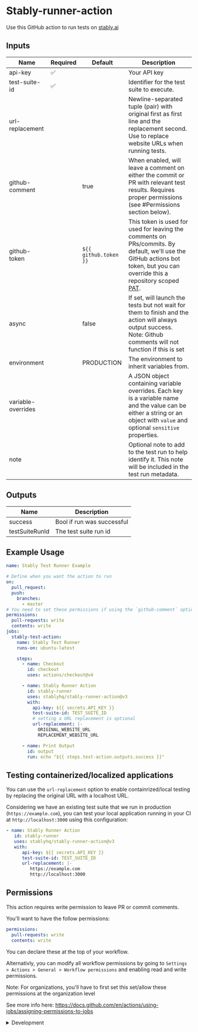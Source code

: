 # Stably-runner-action

Use this GitHub action to run tests on [stably.ai](https://stably.ai)

## Inputs

| **Name**           | **Required** | **Default**           | **Description**                                                                                                                                                                                                                                                                                    |
| ------------------ | ------------ | --------------------- | -------------------------------------------------------------------------------------------------------------------------------------------------------------------------------------------------------------------------------------------------------------------------------------------------- |
| api-key            | ✅           |                       | Your API key                                                                                                                                                                                                                                                                                       |
| test-suite-id      | ✅           |                       | Identifier for the test suite to execute.                                                                                                                                                                                                                                                          |
| url-replacement    |              |                       | Newline-separated tuple (pair) with original first as first line and the replacement second. Use to replace website URLs when running tests.                                                                                                                                                       |
| github-comment     |              | true                  | When enabled, will leave a comment on either the commit or PR with relevant test results. Requires proper permissions (see #Permissions section below).                                                                                                                                            |
| github-token       |              | `${{ github.token }}` | This token is used for used for leaving the comments on PRs/commits. By default, we'll use the GitHub actions bot token, but you can override this a repository scoped [PAT](https://docs.github.com/en/authentication/keeping-your-account-and-data-secure/managing-your-personal-access-tokens). |
| async              |              | false                 | If set, will launch the tests but not wait for them to finish and the action will always output success. Note: Github comments will not function if this is set                                                                                                                                    |
| environment        |              | PRODUCTION            | The environment to inherit variables from.                                                                                                                                                                                                                                                         |
| variable-overrides |              |                       | A JSON object containing variable overrides. Each key is a variable name and the value can be either a string or an object with `value` and optional `sensitive` properties.                                                                                                                       |
| note               |              |                       | Optional note to add to the test run to help identify it. This note will be included in the test run metadata.                                                                                                                                                                                     |

## Outputs

| **Name**       | **Description**            |
| -------------- | -------------------------- |
| success        | Bool if run was successful |
| testSuiteRunId | The test suite run id      |

## Example Usage

```yaml
name: Stably Test Runner Example

# Define when you want the action to run
on:
  pull_request:
  push:
    branches:
      - master
# You need to set these permissions if using the `github-comment` option
permissions:
  pull-requests: write
  contents: write
jobs:
  stably-test-action:
    name: Stably Test Runner
    runs-on: ubuntu-latest

    steps:
      - name: Checkout
        id: checkout
        uses: actions/checkout@v4

      - name: Stably Runner Action
        id: stably-runner
        uses: stablyhq/stably-runner-action@v3
        with:
          api-key: ${{ secrets.API_KEY }}
          test-suite-id: TEST_SUITE_ID
          # setting a URL replacement is optional
          url-replacement: |-
            ORIGINAL_WEBSITE_URL
            REPLACEMENT_WEBSITE_URL

      - name: Print Output
        id: output
        run: echo "${{ steps.test-action.outputs.success }}"
```

## Testing containerized/localized applications

You can use the `url-replacement` option to enable containrized/local testing by
replacing the original URL with a localhost URL.

Considering we have an existing test suite that we run in production
(`https://example.com`), you can test your local application running in your CI
at `http://localhost:3000` using this configuration:

```yaml
- name: Stably Runner Action
   id: stably-runner
   uses: stablyhq/stably-runner-action@v3
   with:
      api-key: ${{ secrets.API_KEY }}
      test-suite-id: TEST_SUITE_ID
      url-replacement: |-
         https://example.com
         http://localhost:3000
```

## Permissions

This action requires write permission to leave PR or commit comments.

You'll want to have the follow permissions:

```yaml
permissions:
  pull-requests: write
  contents: write
```

You can declare these at the top of your workflow.

Alternativly, you can modify all workflow permissions by going to
`Settings > Actions > General > Workflow permissions` and enabling read and
write permissions.

Note: For organizations, you'll have to first set this set/allow these
permissions at the organization level

See more info here:
https://docs.github.com/en/actions/using-jobs/assigning-permissions-to-jobs

<details>

<summary>Development</summary>

## Setup

1. :hammer_and_wrench: Install the dependencies

   ```bash
   npm install
   ```

2. :building_construction: Package the TypeScript for distribution

   ```bash
   npm run bundle
   ```

3. :white_check_mark: Run the tests

   ```bash
   npm test
   ```

## Publishing

1. Create a new branch

   ```bash
   git checkout -b releases/v1
   ```

2. Format, test, and build the action

   ```bash
   npm run all
   ```

3. Commit your changes

4. Push them to your repository

   ```bash
   git push -u origin releases/v1
   ```

5. Merge the pull request into the `master` branch

6. Release

   1. Draft a release via the GitHub UI and ensure you select to also publish to
      the marketplace. Use SEMVAR
   2. Make the new release available to those binding to the major version tag:
      Move the major version tag (v1, v2, etc.) to point to the ref of the
      current releas

      ```bash
      git tag -fa v3 -m "Update v3 tag"
      git push origin v3 --force
      ```

   For information more info see
   [Versioning](https://github.com/actions/toolkit/blob/master/docs/action-versioning.md)

## Validating the Action

[`ci.yml`](./.github/workflows/ci.yml) is a workflow that runs and validates the
action

</details>
